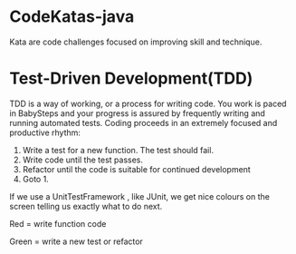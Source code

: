 # CodeKatas-java
Kata are code challenges focused on improving skill and technique.

<h1>Test-Driven Development(TDD)</h1>
<p>
TDD is a way of working, or a process for writing code. You work is paced in BabySteps and your progress is assured by frequently writing and running 
automated tests. Coding proceeds in an extremely focused and productive rhythm:
</p>  
  <ol>
    <li>Write a test for a new function. The test should fail.</li>
    <li>Write code until the test passes.</li>
    <li>Refactor until the code is suitable for continued development</li>
    <li>Goto 1.</li>
  </ol>

<p>
If we use a UnitTestFramework , like JUnit, we get nice colours on the screen telling us exactly what to do next.

Red = write function code

Green = write a new test or refactor
</p>  


